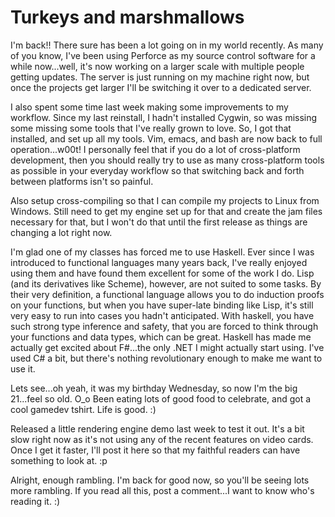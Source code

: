 # Turkeys and marshmallows


I'm back!! There sure has been a lot going on in my world recently. As many of you know, I've been using Perforce as my source control software for a while now...well, it's now working on a larger scale with multiple people getting updates. The server is just running on my machine right now, but once the projects get larger I'll be switching it over to a dedicated server.

I also spent some time last week making some improvements to my workflow. Since my last reinstall, I hadn't installed Cygwin, so was missing some missing some tools that I've really grown to love. So, I got that installed, and set up all my tools. Vim, emacs, and bash are now back to full operation...w00t! I personally feel that if you do a lot of cross-platform development, then you should really try to use as many cross-platform tools as possible in your everyday workflow so that switching back and forth between platforms isn't so painful.

Also setup cross-compiling so that I can compile my projects to Linux from Windows. Still need to get my engine set up for that and create the jam files necessary for that, but I won't do that until the first release as things are changing a lot right now.

I'm glad one of my classes has forced me to use Haskell. Ever since I was introduced to functional languages many years back, I've really enjoyed using them and have found them excellent for some of the work I do. Lisp (and its derivatives like Scheme), however, are not suited to some tasks. By their very definition, a functional language allows you to do induction proofs on your functions, but when you have super-late binding like Lisp, it's still very easy to run into cases you hadn't anticipated. With haskell, you have such strong type inference and safety, that you are forced to think through your functions and data types, which can be great. Haskell has made me actually get excited about F#...the only .NET I might actually start using. I've used C# a bit, but there's nothing revolutionary enough to make me want to use it.

Lets see...oh yeah, it was my birthday Wednesday, so now I'm the big 21...feel so old. O\_o Been eating lots of good food to celebrate, and got a cool gamedev tshirt. Life is good. :)

Released a little rendering engine demo last week to test it out. It's a bit slow right now as it's not using any of the recent features on video cards. Once I get it faster, I'll post it here so that my faithful readers can have something to look at. :p

Alright, enough rambling. I'm back for good now, so you'll be seeing lots more rambling. If you read all this, post a comment...I want to know who's reading it. :)

